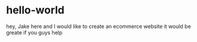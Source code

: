 # hello-world
hey, Jake here and I would like to create an ecommerce website
it would be greate if you guys help

